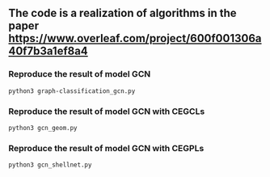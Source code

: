## The code is a realization of algorithms in the paper https://www.overleaf.com/project/600f001306a40f7b3a1ef8a4

### Reproduce the result of model GCN
```
python3 graph-classification_gcn.py
```
### Reproduce the result of model GCN with CEGCLs
```
python3 gcn_geom.py
```
### Reproduce the result of model GCN with CEGPLs
```
python3 gcn_shellnet.py
```

